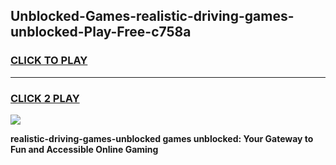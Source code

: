 
## Unblocked-Games-realistic-driving-games-unblocked-Play-Free-c758a
<h3>
<a href="https://premium76.site?title=realistic-driving-games-unblocked&ref=20A">CLICK TO PLAY</a></h3>
<hr>

<h3>
<a href="https://premium76.site?title=realistic-driving-games-unblocked&ref=20A">CLICK 2 PLAY</a>
  
</h3>

<a href="https://premium76.site?title=realistic-driving-games-unblocked&ref=20A"><img src="https://clearcache.store/games.png"></a>


**realistic-driving-games-unblocked games unblocked: Your Gateway to Fun and Accessible Online Gaming**
